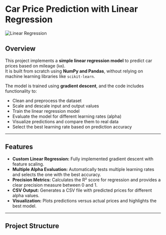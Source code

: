 # Car Price Prediction with Linear Regression

![Linear Regression](https://raw.githubusercontent.com/username/repo/main/assets/linear_regression.png)

## Overview

This project implements a **simple linear regression model** to predict car prices based on mileage (`km`).  
It is built from scratch using **NumPy and Pandas**, without relying on machine learning libraries like `scikit-learn`.  

The model is trained using **gradient descent**, and the code includes functionality to:

- Clean and preprocess the dataset
- Scale and descale input and output values
- Train the linear regression model
- Evaluate the model for different learning rates (alpha)
- Visualize predictions and compare them to real data
- Select the best learning rate based on prediction accuracy

---

## Features

- **Custom Linear Regression:** Fully implemented gradient descent with feature scaling.
- **Multiple Alpha Evaluation:** Automatically tests multiple learning rates and selects the one with the best accuracy.
- **Precision Metrics:** Calculates the R² score for regression and provides a clear precision measure between 0 and 1.
- **CSV Output:** Generates a CSV file with predicted prices for different alpha values.
- **Visualization:** Plots predictions versus actual prices and highlights the best model.

---

## Project Structure

